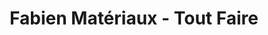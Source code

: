 ---
title: "Fabien Matériaux - Tout Faire"
url: /saint-andre-de-cubzac/fabien-materiaux-tout-faire/
shop: à faire soi-même
---
